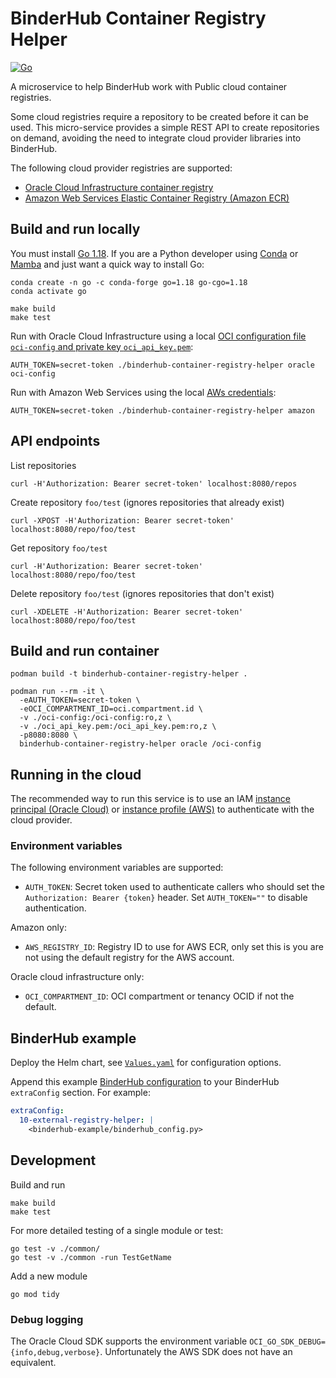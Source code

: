 # BinderHub Container Registry Helper

[![Go](https://github.com/manics/binderhub-container-registry-helper/actions/workflows/build.yml/badge.svg)](https://github.com/manics/binderhub-container-registry-helper/actions/workflows/build.yml)

A microservice to help BinderHub work with Public cloud container registries.

Some cloud registries require a repository to be created before it can be used.
This micro-service provides a simple REST API to create repositories on demand, avoiding the need to integrate cloud provider libraries into BinderHub.

The following cloud provider registries are supported:

- [Oracle Cloud Infrastructure container registry](https://docs.oracle.com/en-us/iaas/Content/Registry/Concepts/registryoverview.htm)
- [Amazon Web Services Elastic Container Registry (Amazon ECR)](https://aws.amazon.com/ecr/)

## Build and run locally

You must install [Go 1.18](https://tip.golang.org/doc/go1.18).
If you are a Python developer using [Conda](https://docs.conda.io/en/latest/) or [Mamba](https://mamba.readthedocs.io/) and just want a quick way to install Go:

```
conda create -n go -c conda-forge go=1.18 go-cgo=1.18
conda activate go
```

```
make build
make test
```

Run with Oracle Cloud Infrastructure using a local [OCI configuration file `oci-config` and private key `oci_api_key.pem`](https://docs.oracle.com/en-us/iaas/Content/API/Concepts/sdkconfig.htm):

```
AUTH_TOKEN=secret-token ./binderhub-container-registry-helper oracle oci-config
```

Run with Amazon Web Services using the local [AWs credentials](https://docs.aws.amazon.com/cli/latest/userguide/cli-configure-files.html):

```
AUTH_TOKEN=secret-token ./binderhub-container-registry-helper amazon
```

## API endpoints

List repositories

```
curl -H'Authorization: Bearer secret-token' localhost:8080/repos
```

Create repository `foo/test` (ignores repositories that already exist)

```
curl -XPOST -H'Authorization: Bearer secret-token' localhost:8080/repo/foo/test
```

Get repository `foo/test`

```
curl -H'Authorization: Bearer secret-token' localhost:8080/repo/foo/test
```

Delete repository `foo/test` (ignores repositories that don't exist)

```
curl -XDELETE -H'Authorization: Bearer secret-token' localhost:8080/repo/foo/test
```

## Build and run container

```
podman build -t binderhub-container-registry-helper .
```

```
podman run --rm -it \
  -eAUTH_TOKEN=secret-token \
  -eOCI_COMPARTMENT_ID=oci.compartment.id \
  -v ./oci-config:/oci-config:ro,z \
  -v ./oci_api_key.pem:/oci_api_key.pem:ro,z \
  -p8080:8080 \
  binderhub-container-registry-helper oracle /oci-config
```

## Running in the cloud

The recommended way to run this service is to use an IAM
[instance principal (Oracle Cloud)](https://blogs.oracle.com/developers/post/accessing-the-oracle-cloud-infrastructure-api-using-instance-principals)
or
[instance profile (AWS)](https://docs.aws.amazon.com/AWSEC2/latest/UserGuide/iam-roles-for-amazon-ec2.html)
to authenticate with the cloud provider.

### Environment variables

The following environment variables are supported:

- `AUTH_TOKEN`: Secret token used to authenticate callers who should set the `Authorization: Bearer {token}` header.
  Set `AUTH_TOKEN=""` to disable authentication.

Amazon only:

- `AWS_REGISTRY_ID`: Registry ID to use for AWS ECR, only set this is you are not using the default registry for the AWS account.

Oracle cloud infrastructure only:

- `OCI_COMPARTMENT_ID`: OCI compartment or tenancy OCID if not the default.

## BinderHub example

Deploy the Helm chart, see [`Values.yaml`](./helm-chart/values.yaml) for configuration options.

Append this example [BinderHub configuration](binderhub-example/binderhub_config.py) to your BinderHub `extraConfig` section.
For example:

```yaml
extraConfig:
  10-external-registry-helper: |
    <binderhub-example/binderhub_config.py>
```

## Development

Build and run

```
make build
make test
```

For more detailed testing of a single module or test:

```
go test -v ./common/
go test -v ./common -run TestGetName
```

Add a new module

```
go mod tidy
```

### Debug logging

The Oracle Cloud SDK supports the environment variable `OCI_GO_SDK_DEBUG={info,debug,verbose}`.
Unfortunately the AWS SDK does not have an equivalent.
